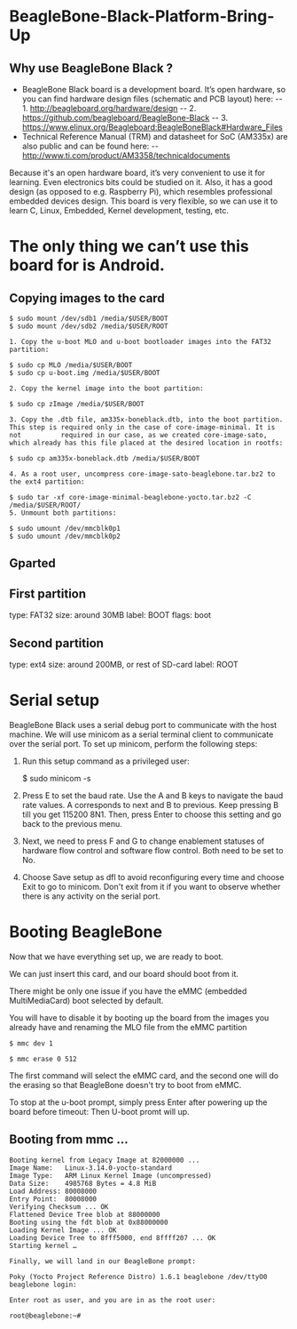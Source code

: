 # BeagleBone-Black-Platform-Bring-Up

## Why use BeagleBone Black​ ? 

- BeagleBone Black board is a development board. It’s open hardware, so you can find hardware design files (schematic and PCB layout) here:
	-- 1. http://beagleboard.org/hardware/design
	-- 2. https://github.com/beagleboard/BeagleBone-Black
	-- 3. https://www.elinux.org/Beagleboard:BeagleBoneBlack#Hardware_Files
- Technical Reference Manual (TRM) and datasheet for SoC (AM335x) are also public and can be found here:
	-- http://www.ti.com/product/AM3358/technicaldocuments
	
Because it's an open hardware board, it’s very convenient to use it for learning. Even electronics
bits could be studied on it. Also, it has a good design (as opposed to e.g. Raspberry Pi), which
resembles professional embedded devices design. This board is very flexible, so we can use it to learn C, Linux, Embedded, Kernel development, testing, etc. 

# The only thing we can’t use this board for is Android.

## Copying images to the card
    $ sudo mount /dev/sdb1 /media/$USER/BOOT
    $ sudo mount /dev/sdb2 /media/$USER/ROOT
    
    1. Copy the u-boot MLO and u-boot bootloader images into the FAT32 partition:
    
    $ sudo cp MLO /media/$USER/BOOT
    $ sudo cp u-boot.img /media/$USER/BOOT

    2. Copy the kernel image into the boot partition:

    $ sudo cp zImage /media/$USER/BOOT 

    3. Copy the .dtb file, am335x-boneblack.dtb, into the boot partition. This step is required only in the case of core-image-minimal. It is not          required in our case, as we created core-image-sato, which already has this file placed at the desired location in rootfs:

    $ sudo cp am335x-boneblack.dtb /media/$USER/BOOT 

    4. As a root user, uncompress core-image-sato-beaglebone.tar.bz2 to the ext4 partition:

    $ sudo tar -xf core-image-minimal-beaglebone-yocto.tar.bz2 -C /media/$USER/ROOT/
    5. Unmount both partitions:

    $ sudo umount /dev/mmcblk0p1
    $ sudo umount /dev/mmcblk0p2


Gparted
-------------

## First partition
type: FAT32
size: around 30MB
label: BOOT
flags: boot
 
## Second partition
type: ext4
size: around 200MB, or rest of SD-card
label: ROOT

Serial setup
=================

BeagleBone Black uses a serial debug port to communicate with the host machine. We will use minicom as a serial terminal client to communicate over the serial port. To set up minicom, perform the following steps:

1. Run this setup command as a privileged user:

    $  sudo minicom -s

2. Press E to set the baud rate. Use the A and B keys to navigate the baud rate values. A corresponds to next and B to previous. Keep pressing B till you get 115200 8N1. Then, press Enter to choose this setting and go back to the previous menu.

3. Next, we need to press F and G to change enablement statuses of hardware flow control and software flow control. Both need to be set to No.

4. Choose Save setup as dfl to avoid reconfiguring every time and choose Exit to go to minicom. Don't exit from it if you want to observe whether there is any activity on the serial port.


Booting BeagleBone
====================

Now that we have everything set up, we are ready to boot.

We can just insert this card, and our board should boot from it. 

There might be only one issue if you have the eMMC (embedded MultiMediaCard) boot selected by default. 

You will have to disable it by booting up the board from the images you already have and renaming the MLO file from the eMMC partition

    $ mmc dev 1
    
    $ mmc erase 0 512

The first command will select the eMMC card, and the second one will do the erasing so that BeagleBone doesn't try to boot from eMMC.

To stop at the u-boot prompt, simply press Enter after powering up the board before timeout: Then U-boot promt will up.

## Booting from mmc ...
    Booting kernel from Legacy Image at 82000000 ...
    Image Name:   Linux-3.14.0-yocto-standard
    Image Type:   ARM Linux Kernel Image (uncompressed)
    Data Size:    4985768 Bytes = 4.8 MiB
    Load Address: 80008000
    Entry Point:  80008000
    Verifying Checksum ... OK
    Flattened Device Tree blob at 88000000
    Booting using the fdt blob at 0x88000000
    Loading Kernel Image ... OK
    Loading Device Tree to 8fff5000, end 8ffff207 ... OK
    Starting kernel …

    Finally, we will land in our BeagleBone prompt:

    Poky (Yocto Project Reference Distro) 1.6.1 beaglebone /dev/ttyO0
    beaglebone login:

    Enter root as user, and you are in as the root user:

    root@beaglebone:~# 


